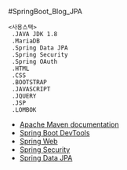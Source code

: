 #SpringBoot_Blog_JPA

    <사용스택>
     .JAVA JDK 1.8
     .MariaDB
     .Spring Data JPA
     .Spring Security
     .Spring OAuth
     .HTML
     .CSS
     .BOOTSTRAP
     .JAVASCRIPT
     .JQUERY
     .JSP
     .LOMBOK

- [ Apache Maven documentation](https://maven.apache.org/guides/index.html)
- [Spring Boot DevTools](https://docs.spring.io/spring-boot/docs/2.6.3/reference/htmlsingle/#using-boot-devtools)
- [Spring Web](https://docs.spring.io/spring-boot/docs/2.6.3/reference/htmlsingle/#boot-features-developing-web-applications)
- [Spring Security](https://docs.spring.io/spring-boot/docs/2.6.3/reference/htmlsingle/#boot-features-security)
- [Spring Data JPA](https://docs.spring.io/spring-boot/docs/2.6.3/reference/htmlsingle/#boot-features-jpa-and-spring-data)
